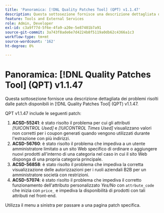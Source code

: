 ```yaml
---
title: 'Panoramica: [!DNL Quality Patches Tool] (QPT) v1.1.47'
description: Questa sottosezione fornisce una descrizione dettagliata dei problemi risolti dalle patch disponibili in  [!DNL Quality Patches Tool] (QPT) v1.1.47.
feature: Tools and External Services
role: Admin, Developer
exl-id: c3a9f77d-5f6e-4fa9-a20e-5e87401b7a91
source-git-commit: 3a743f8ade6e7d4224b8f5119a0db62c4366a1c3
workflow-type: tm+mt
source-wordcount: '162'
ht-degree: 0%

---
```


# Panoramica: [!DNL Quality Patches Tool] (QPT) v1.1.47

Questa sottosezione fornisce una descrizione dettagliata dei problemi risolti dalle patch disponibili in [!DNL Quality Patches Tool] (QPT) v1.1.47.

QPT v1.1.47 include le seguenti patch:

1. **ACSD-55241**: è stato risolto il problema per cui gli attributi *[!UICONTROL Used]* e *[!UICONTROL Times Used]* visualizzano valori non corretti per i coupon generati quando vengono utilizzati durante l&#39;estrazione con più indirizzi.
1. **ACSD-56760**: è stato risolto il problema che impediva a un utente amministratore limitato a un sito Web specifico di ordinare o aggiungere nuovi prodotti all&#39;interno di una categoria nel caso in cui il sito Web disponga di una propria categoria principale.
1. **ACSD-56858**: è stato risolto il problema che impediva la corretta visualizzazione delle autorizzazioni per i ruoli aziendali B2B per un amministratore società con restrizioni.
1. **ACSD-57074**: è stato risolto il problema che impediva il corretto funzionamento dell&#39;attributo personalizzato *Yes/No* con `attrbute_code` che inizia con `price_` e impediva la disponibilità di prodotti con tali attributi nel front-end.

Utilizza il menu a sinistra per passare a una pagina patch specifica.
